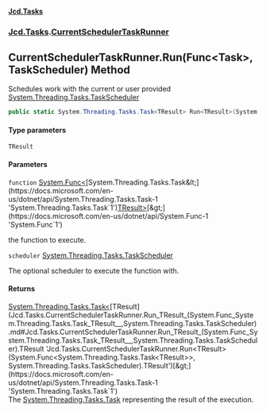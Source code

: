 #### [Jcd.Tasks](index.md 'index')
### [Jcd.Tasks](Jcd.Tasks.md 'Jcd.Tasks').[CurrentSchedulerTaskRunner](Jcd.Tasks.CurrentSchedulerTaskRunner.md 'Jcd.Tasks.CurrentSchedulerTaskRunner')

## CurrentSchedulerTaskRunner.Run<TResult>(Func<Task<TResult>>, TaskScheduler) Method

Schedules work with the current or user provided [System.Threading.Tasks.TaskScheduler](https://docs.microsoft.com/en-us/dotnet/api/System.Threading.Tasks.TaskScheduler 'System.Threading.Tasks.TaskScheduler')

```csharp
public static System.Threading.Tasks.Task<TResult> Run<TResult>(System.Func<System.Threading.Tasks.Task<TResult>?> function, System.Threading.Tasks.TaskScheduler? scheduler=null);
```
#### Type parameters

<a name='Jcd.Tasks.CurrentSchedulerTaskRunner.Run_TResult_(System.Func_System.Threading.Tasks.Task_TResult__,System.Threading.Tasks.TaskScheduler).TResult'></a>

`TResult`
#### Parameters

<a name='Jcd.Tasks.CurrentSchedulerTaskRunner.Run_TResult_(System.Func_System.Threading.Tasks.Task_TResult__,System.Threading.Tasks.TaskScheduler).function'></a>

`function` [System.Func&lt;](https://docs.microsoft.com/en-us/dotnet/api/System.Func-1 'System.Func`1')[System.Threading.Tasks.Task&lt;](https://docs.microsoft.com/en-us/dotnet/api/System.Threading.Tasks.Task-1 'System.Threading.Tasks.Task`1')[TResult](Jcd.Tasks.CurrentSchedulerTaskRunner.Run_TResult_(System.Func_System.Threading.Tasks.Task_TResult__,System.Threading.Tasks.TaskScheduler).md#Jcd.Tasks.CurrentSchedulerTaskRunner.Run_TResult_(System.Func_System.Threading.Tasks.Task_TResult__,System.Threading.Tasks.TaskScheduler).TResult 'Jcd.Tasks.CurrentSchedulerTaskRunner.Run<TResult>(System.Func<System.Threading.Tasks.Task<TResult>>, System.Threading.Tasks.TaskScheduler).TResult')[&gt;](https://docs.microsoft.com/en-us/dotnet/api/System.Threading.Tasks.Task-1 'System.Threading.Tasks.Task`1')[&gt;](https://docs.microsoft.com/en-us/dotnet/api/System.Func-1 'System.Func`1')

the function to execute.

<a name='Jcd.Tasks.CurrentSchedulerTaskRunner.Run_TResult_(System.Func_System.Threading.Tasks.Task_TResult__,System.Threading.Tasks.TaskScheduler).scheduler'></a>

`scheduler` [System.Threading.Tasks.TaskScheduler](https://docs.microsoft.com/en-us/dotnet/api/System.Threading.Tasks.TaskScheduler 'System.Threading.Tasks.TaskScheduler')

The optional scheduler to execute the function with.

#### Returns
[System.Threading.Tasks.Task&lt;](https://docs.microsoft.com/en-us/dotnet/api/System.Threading.Tasks.Task-1 'System.Threading.Tasks.Task`1')[TResult](Jcd.Tasks.CurrentSchedulerTaskRunner.Run_TResult_(System.Func_System.Threading.Tasks.Task_TResult__,System.Threading.Tasks.TaskScheduler).md#Jcd.Tasks.CurrentSchedulerTaskRunner.Run_TResult_(System.Func_System.Threading.Tasks.Task_TResult__,System.Threading.Tasks.TaskScheduler).TResult 'Jcd.Tasks.CurrentSchedulerTaskRunner.Run<TResult>(System.Func<System.Threading.Tasks.Task<TResult>>, System.Threading.Tasks.TaskScheduler).TResult')[&gt;](https://docs.microsoft.com/en-us/dotnet/api/System.Threading.Tasks.Task-1 'System.Threading.Tasks.Task`1')  
The [System.Threading.Tasks.Task](https://docs.microsoft.com/en-us/dotnet/api/System.Threading.Tasks.Task 'System.Threading.Tasks.Task') representing the result of the execution.